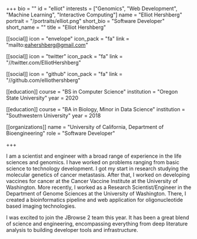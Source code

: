 +++
bio = ""
id = "elliot"
interests = ["Genomics", "Web Development", "Machine Learning", "Interactive Computing"]
name = "Elliot Hershberg"
portrait = "/portraits/elliot.png"
short_bio = "Software Developer"
short_name = ""
title = "Elliot Hershberg"

[[social]]
    icon = "envelope"
    icon_pack = "fa"
    link = "mailto:eahershberg@gmail.com"

[[social]]
    icon = "twitter"
    icon_pack = "fa"
    link = "//twitter.com/ElliotHershberg"

[[social]]
    icon = "github"
    icon_pack = "fa"
    link = "//github.com/elliothershberg"

[[education]]
    course = "BS in Computer Science"
    institution = "Oregon State University"
    year = 2020

[[education]]
    course = "BA in Biology, Minor in Data Science"
    institution = "Southwestern University"
    year = 2018

[[organizations]]
    name = "University of California, Department of Bioengineering"
    role = "Software Developer"

+++

I am a scientist and engineer with a broad range of experience in the life sciences and genomics. I have worked on problems
ranging from basic science to technology development. I got my start in research studying the molecular genetics of
cancer metastasis. After that, I worked on developing vaccines for cancer at the Cancer Vaccine Institute at the
University of Washington. More recently, I worked as a Research Scientist/Engineer in the Department of Genome Sciences
at the University of Washington. There, I created a bioinformatics pipeline and web application for oligonucleotide based
imaging technologies.

I was excited to join the JBrowse 2 team this year. It has been a great blend of science and engineering, encompassing
everything from deep literature analysis to building developer tools and infrastructure.

